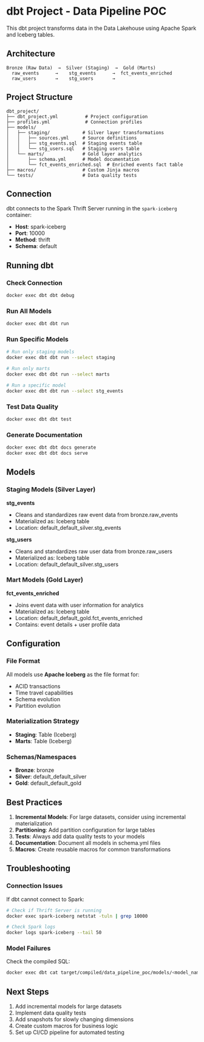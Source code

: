 # dbt Project - Data Pipeline POC

This dbt project transforms data in the Data Lakehouse using Apache Spark and Iceberg tables.

## Architecture

```
Bronze (Raw Data)  →  Silver (Staging)  →  Gold (Marts)
  raw_events      →    stg_events      →  fct_events_enriched
  raw_users       →    stg_users       →
```

## Project Structure

```
dbt_project/
├── dbt_project.yml          # Project configuration
├── profiles.yml             # Connection profiles
├── models/
│   ├── staging/            # Silver layer transformations
│   │   ├── sources.yml     # Source definitions
│   │   ├── stg_events.sql  # Staging events table
│   │   └── stg_users.sql   # Staging users table
│   └── marts/              # Gold layer analytics
│       ├── schema.yml      # Model documentation
│       └── fct_events_enriched.sql  # Enriched events fact table
├── macros/                 # Custom Jinja macros
└── tests/                  # Data quality tests
```

## Connection

dbt connects to the Spark Thrift Server running in the `spark-iceberg` container:
- **Host**: spark-iceberg
- **Port**: 10000
- **Method**: thrift
- **Schema**: default

## Running dbt

### Check Connection
```bash
docker exec dbt dbt debug
```

### Run All Models
```bash
docker exec dbt dbt run
```

### Run Specific Models
```bash
# Run only staging models
docker exec dbt dbt run --select staging

# Run only marts
docker exec dbt dbt run --select marts

# Run a specific model
docker exec dbt dbt run --select stg_events
```

### Test Data Quality
```bash
docker exec dbt dbt test
```

### Generate Documentation
```bash
docker exec dbt dbt docs generate
docker exec dbt dbt docs serve
```

## Models

### Staging Models (Silver Layer)

**stg_events**
- Cleans and standardizes raw event data from bronze.raw_events
- Materialized as: Iceberg table
- Location: default_default_silver.stg_events

**stg_users**
- Cleans and standardizes raw user data from bronze.raw_users
- Materialized as: Iceberg table
- Location: default_default_silver.stg_users

### Mart Models (Gold Layer)

**fct_events_enriched**
- Joins event data with user information for analytics
- Materialized as: Iceberg table
- Location: default_default_gold.fct_events_enriched
- Contains: event details + user profile data

## Configuration

### File Format
All models use **Apache Iceberg** as the file format for:
- ACID transactions
- Time travel capabilities
- Schema evolution
- Partition evolution

### Materialization Strategy
- **Staging**: Table (Iceberg)
- **Marts**: Table (Iceberg)

### Schemas/Namespaces
- **Bronze**: bronze
- **Silver**: default_default_silver
- **Gold**: default_default_gold

## Best Practices

1. **Incremental Models**: For large datasets, consider using incremental materialization
2. **Partitioning**: Add partition configuration for large tables
3. **Tests**: Always add data quality tests to your models
4. **Documentation**: Document all models in schema.yml files
5. **Macros**: Create reusable macros for common transformations

## Troubleshooting

### Connection Issues
If dbt cannot connect to Spark:
```bash
# Check if Thrift Server is running
docker exec spark-iceberg netstat -tuln | grep 10000

# Check Spark logs
docker logs spark-iceberg --tail 50
```

### Model Failures
Check the compiled SQL:
```bash
docker exec dbt cat target/compiled/data_pipeline_poc/models/<model_name>.sql
```

## Next Steps

1. Add incremental models for large datasets
2. Implement data quality tests
3. Add snapshots for slowly changing dimensions
4. Create custom macros for business logic
5. Set up CI/CD pipeline for automated testing
